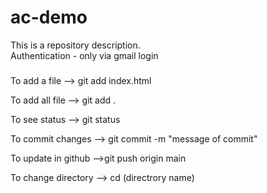 # ac-demo
This is a repository description.
<br>
Authentication - only via gmail login

### 
To add a file --> git add index.html

To add all file --> git add .

To see status --> git status

To commit changes --> git commit -m "message of commit"

To update in github -->git push origin main 

To change directory --> cd (directrory name)
